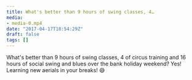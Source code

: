 ```yaml
---
title: What's better than 9 hours of swing classes, 4…
media:
- media-0.mp4
date: "2017-04-17T18:54:29Z"
draft: false
tags: []
---
```

What's better than 9 hours of swing classes, 4 of circus training and 16 hours of social swing and blues over the bank holiday weekend? Yes\! Learning new aerials in your breaks\! 😄
